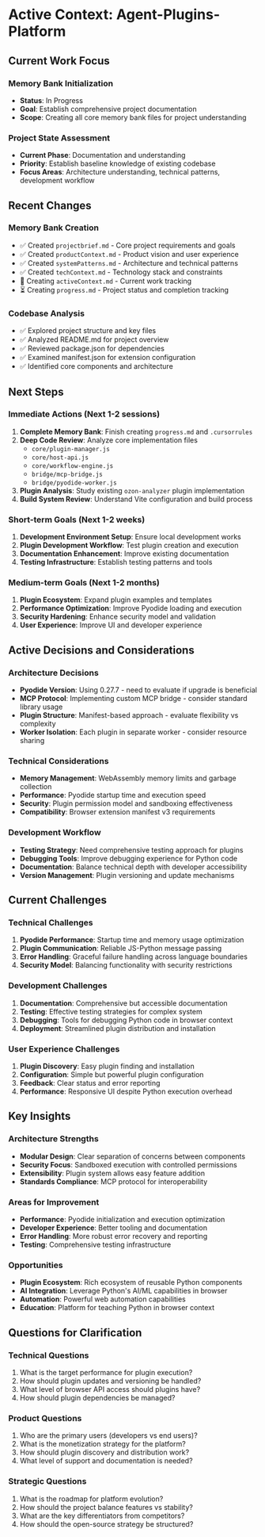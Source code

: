 # Active Context: Agent-Plugins-Platform

## Current Work Focus

### Memory Bank Initialization
- **Status**: In Progress
- **Goal**: Establish comprehensive project documentation
- **Scope**: Creating all core memory bank files for project understanding

### Project State Assessment
- **Current Phase**: Documentation and understanding
- **Priority**: Establish baseline knowledge of existing codebase
- **Focus Areas**: Architecture understanding, technical patterns, development workflow

## Recent Changes

### Memory Bank Creation
- ✅ Created `projectbrief.md` - Core project requirements and goals
- ✅ Created `productContext.md` - Product vision and user experience
- ✅ Created `systemPatterns.md` - Architecture and technical patterns
- ✅ Created `techContext.md` - Technology stack and constraints
- 🔄 Creating `activeContext.md` - Current work tracking
- ⏳ Creating `progress.md` - Project status and completion tracking

### Codebase Analysis
- ✅ Explored project structure and key files
- ✅ Analyzed README.md for project overview
- ✅ Reviewed package.json for dependencies
- ✅ Examined manifest.json for extension configuration
- ✅ Identified core components and architecture

## Next Steps

### Immediate Actions (Next 1-2 sessions)
1. **Complete Memory Bank**: Finish creating `progress.md` and `.cursorrules`
2. **Deep Code Review**: Analyze core implementation files
   - `core/plugin-manager.js`
   - `core/host-api.js`
   - `core/workflow-engine.js`
   - `bridge/mcp-bridge.js`
   - `bridge/pyodide-worker.js`
3. **Plugin Analysis**: Study existing `ozon-analyzer` plugin implementation
4. **Build System Review**: Understand Vite configuration and build process

### Short-term Goals (Next 1-2 weeks)
1. **Development Environment Setup**: Ensure local development works
2. **Plugin Development Workflow**: Test plugin creation and execution
3. **Documentation Enhancement**: Improve existing documentation
4. **Testing Infrastructure**: Establish testing patterns and tools

### Medium-term Goals (Next 1-2 months)
1. **Plugin Ecosystem**: Expand plugin examples and templates
2. **Performance Optimization**: Improve Pyodide loading and execution
3. **Security Hardening**: Enhance security model and validation
4. **User Experience**: Improve UI and developer experience

## Active Decisions and Considerations

### Architecture Decisions
- **Pyodide Version**: Using 0.27.7 - need to evaluate if upgrade is beneficial
- **MCP Protocol**: Implementing custom MCP bridge - consider standard library usage
- **Plugin Structure**: Manifest-based approach - evaluate flexibility vs complexity
- **Worker Isolation**: Each plugin in separate worker - consider resource sharing

### Technical Considerations
- **Memory Management**: WebAssembly memory limits and garbage collection
- **Performance**: Pyodide startup time and execution speed
- **Security**: Plugin permission model and sandboxing effectiveness
- **Compatibility**: Browser extension manifest v3 requirements

### Development Workflow
- **Testing Strategy**: Need comprehensive testing approach for plugins
- **Debugging Tools**: Improve debugging experience for Python code
- **Documentation**: Balance technical depth with developer accessibility
- **Version Management**: Plugin versioning and update mechanisms

## Current Challenges

### Technical Challenges
1. **Pyodide Performance**: Startup time and memory usage optimization
2. **Plugin Communication**: Reliable JS-Python message passing
3. **Error Handling**: Graceful failure handling across language boundaries
4. **Security Model**: Balancing functionality with security restrictions

### Development Challenges
1. **Documentation**: Comprehensive but accessible documentation
2. **Testing**: Effective testing strategies for complex system
3. **Debugging**: Tools for debugging Python code in browser context
4. **Deployment**: Streamlined plugin distribution and installation

### User Experience Challenges
1. **Plugin Discovery**: Easy plugin finding and installation
2. **Configuration**: Simple but powerful plugin configuration
3. **Feedback**: Clear status and error reporting
4. **Performance**: Responsive UI despite Python execution overhead

## Key Insights

### Architecture Strengths
- **Modular Design**: Clear separation of concerns between components
- **Security Focus**: Sandboxed execution with controlled permissions
- **Extensibility**: Plugin system allows easy feature addition
- **Standards Compliance**: MCP protocol for interoperability

### Areas for Improvement
- **Performance**: Pyodide initialization and execution optimization
- **Developer Experience**: Better tooling and documentation
- **Error Handling**: More robust error recovery and reporting
- **Testing**: Comprehensive testing infrastructure

### Opportunities
- **Plugin Ecosystem**: Rich ecosystem of reusable Python components
- **AI Integration**: Leverage Python's AI/ML capabilities in browser
- **Automation**: Powerful web automation capabilities
- **Education**: Platform for teaching Python in browser context

## Questions for Clarification

### Technical Questions
1. What is the target performance for plugin execution?
2. How should plugin updates and versioning be handled?
3. What level of browser API access should plugins have?
4. How should plugin dependencies be managed?

### Product Questions
1. Who are the primary users (developers vs end users)?
2. What is the monetization strategy for the platform?
3. How should plugin discovery and distribution work?
4. What level of support and documentation is needed?

### Strategic Questions
1. What is the roadmap for platform evolution?
2. How should the project balance features vs stability?
3. What are the key differentiators from competitors?
4. How should the open-source strategy be structured? 